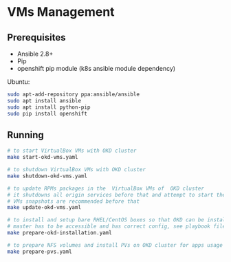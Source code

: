 # VMs Management

## Prerequisites

- Ansible 2.8+
- Pip
- openshift pip module (k8s ansible module dependency)

Ubuntu:

```bash
sudo apt-add-repository ppa:ansible/ansible
sudo apt install ansible
sudo apt install python-pip
sudo pip install openshift
```

## Running

```bash
# to start VirtualBox VMs with OKD cluster
make start-okd-vms.yaml

# to shutdown VirtualBox VMs with OKD cluster
make shutdown-okd-vms.yaml

# to update RPMs packages in the  VirtualBox VMs of  OKD cluster
# it shutdowns all origin services before that and attempt to start them after update
# VMs snapshots are recommended before that
make update-okd-vms.yaml

# to install and setup bare RHEL/CentOS boxes so that OKD can be installed
# master has to be accessible and has correct config, see playbook file for details
make prepare-okd-installation.yaml

# to prepare NFS volumes and install PVs on OKD cluster for apps usage
make prepare-pvs.yaml
```
